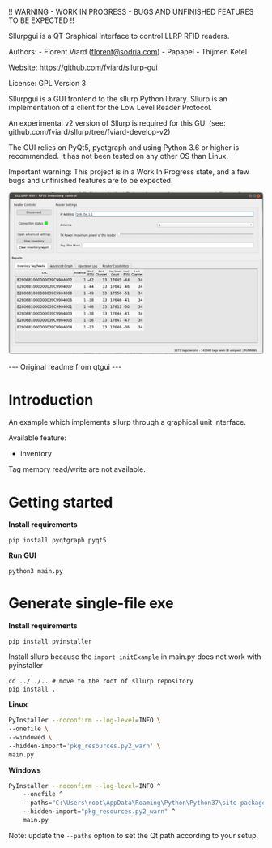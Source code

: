 !! WARNING - WORK IN PROGRESS - BUGS AND UNFINISHED FEATURES TO BE EXPECTED !!

Sllurpgui is a QT Graphical Interface to control LLRP RFID readers.

Authors:
    - Florent Viard (florent@sodria.com)
    - Papapel
    - Thijmen Ketel

Website:
    https://github.com/fviard/sllurp-gui

License:
    GPL Version 3

Sllurpgui is a GUI frontend to the sllurp Python library.
Sllurp is an implementation of a client for the Low Level Reader Protocol.

An experimental v2 version of Sllurp is required for this GUI
(see: github.com/fviard/sllurp/tree/fviard-develop-v2)

The GUI relies on PyQt5, pyqtgraph and using Python 3.6 or higher is
recommended. It has not been tested on any other OS than Linux.

Important warning:
This project is in a Work In Progress state, and a few bugs and unfinished
features are to be expected.


![SllurpGUI Screenshot](/docs/sllurpgui_screenshot.png?raw=true "SllurpGUI Screenshot")

--- Original readme from qtgui ---

# Introduction

An example which implements sllurp through a graphical unit interface.

Available feature:
- inventory

Tag memory read/write are not available.


# Getting started

**Install requirements**
```
pip install pyqtgraph pyqt5
```

**Run GUI**
```
python3 main.py
```

# Generate single-file exe

**Install requirements**
```
pip install pyinstaller
```

Install sllurp because the `import initExample` in main.py does not work with pyinstaller
```
cd ../../.. # move to the root of sllurp repository
pip install .
```

**Linux**
``` bash
PyInstaller --noconfirm --log-level=INFO \
--onefile \
--windowed \
--hidden-import='pkg_resources.py2_warn' \
main.py

```

**Windows**

``` bash
PyInstaller --noconfirm --log-level=INFO ^
    --onefile ^
    --paths="C:\Users\root\AppData\Roaming\Python\Python37\site-packages\PyQt5\Qt\bin" ^
    --hidden-import="pkg_resources.py2_warn" ^
    main.py
```
Note: update the `--paths` option to set the Qt path according to your setup.
